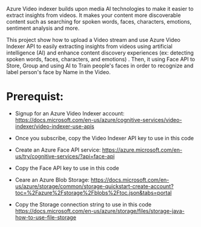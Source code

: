 Azure Video indexer builds upon media AI technologies to make it easier to extract insights from videos. It makes your content more discoverable content such as searching for spoken words, faces, characters, emotions, sentiment analysis and more. 

This project show how to upload a Video stream and use Azure Video Indexer API to easily extracting insights from videos using artificial intelligence (AI) and enhance content discovery experiences (ex: detecting spoken words, faces, characters, and emotions) . Then, it using Face API to Store, Group and using AI to Train people's faces in order to recognize and label person's face by Name in the Video.


# Prerequist:
- Signup for an Azure Video Indexer account:
https://docs.microsoft.com/en-us/azure/cognitive-services/video-indexer/video-indexer-use-apis

- Once you subscribe, copy the Video Indexer API key to use in this code

- Create an Azure Face API service:
https://azure.microsoft.com/en-us/try/cognitive-services/?api=face-api

- Copy the Face API key to use in this code

- Ceare an Azure Blob Storage:
https://docs.microsoft.com/en-us/azure/storage/common/storage-quickstart-create-account?toc=%2Fazure%2Fstorage%2Fblobs%2Ftoc.json&tabs=portal

- Copy the Storage connection string to use in this code
https://docs.microsoft.com/en-us/azure/storage/files/storage-java-how-to-use-file-storage


